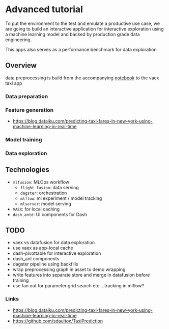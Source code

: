 # Advanced tutorial

To put the environment to the test and emulate a productive use case, we are going to
build an interactive application for interactive exploration using a machine learning
model and backed by production grade data engineering.

This apps also serves as a performance benchmark for data exploration.

## Overview

data preprocessing is build from the accompanying [notebook](https://nbviewer.org/github/vaexio/dash-117million-taxi-app/blob/master/Prepare-taxi-data.ipynb)
to the vaex taxi app

### Data preparation

### Feature generation

- https://blog.dataiku.com/predicting-taxi-fares-in-new-york-using-machine-learning-in-real-time

### Model training

### Data exploration

## Technologies

- `mlfusion`: MLOps workflow
  - `flight fusion`: data serving
  - `dagster`: orchestration
  - `mlflow`: ml experiment / model tracking
  - `mlserver`: model serving
- `VAEX`: for local caching
- `dash_antd`: UI components for Dash

## TODO

- vaex vs datafusion for data exploration
- use vaex as app-local cache
- dash-pivottable for interactive exploration
- dash_ant components
- dagster pipeline using backfills
- wrap preprocessing graph in asset to demo wrapping
- write features into separate store and merge in datafusion before training
- use fan out for parameter grid search etc ...tracking in mlflow?

### Links

- https://blog.dataiku.com/predicting-taxi-fares-in-new-york-using-machine-learning-in-real-time
- https://github.com/sdaulton/TaxiPrediction
